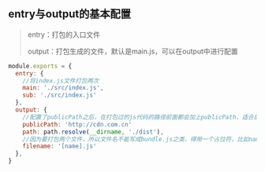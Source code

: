 ## entry与output的基本配置

> entry：打包的入口文件
>
> output：打包生成的文件，默认是main.js，可以在output中进行配置

```js
module.exports = {
  entry: {
    //将index.js文件打包两次
    main: './src/index.js',
    sub: './src/index.js'
  },
  output: {
    //配置了publicPath之后，在打包过的js代码的路径前面都会加上publicPath，适合后台用index.html，静态资源放cdn的情况
    publicPath: 'http://cdn.com.cn'
    path: path.resolve(__dirname, './dist'),
    //因为要打包两个文件，所以文件名不能写成bundle.js之类，得用一个占位符，比如name/hash，name就对应entry对象的key值
    filename: '[name].js'
  },
}
```

